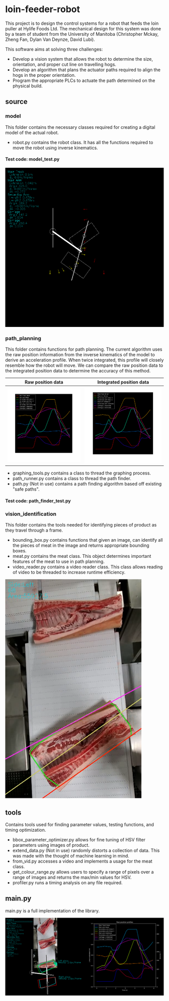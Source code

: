 # loin-feeder-robot

This project is to design the control systems for a robot that feeds the loin puller at Hylife Foods Ltd. The mechanical design for this system was done by a team of student from the University of Manitoba (Christopher Mckay, Zheng Fan, Dylan Van Deynze, David Lubi). 

This software aims at solving three challenges:
* Develop a vision system that allows the robot to determine the size, orientation, and proper cut line on travelling hogs. 
* Develop an algorithm that plans the actuator paths required to align the hogs in the proper orientation. 
* Program the appropriate PLCs to actuate the path determined on the physical build. 

## source
### model

This folder contains the necessary classes required for creating a digital model of the actual robot. 
* robot.py contains the robot class. It has all the functions required to move the robot using inverse kinematics. 

#### Test code: model_test.py

![Robot model implementation](/images/model.PNG)

### path_planning

This folder contains functions for path planning. The current algorithm uses the raw position information from the inverse kinematics of the model to derive an acceleration profile. When twice integrated, this profile will closely resemble how the robot will move. We can compare the raw position data to the integrated position data to determine the accuracy of this method. 

Raw position data          |  Integrated position data
:-------------------------:|:-------------------------:
![](/images/figure_o.png)  |  ![](/images/figure_i.png)

* graphing_tools.py contains a class to thread the graphing process. 
* path_runner.py contains a class to thread the path finder.
* path.py (Not in use) contains a path finding algorithm based off existing "safe paths".

#### Test code: path_finder_test.py

### vision_identification

This folder contains the tools needed for identifying pieces of product as they travel through a frame.
* bounding_box.py contains functions that given an image, can identify all the pieces of meat in the image and returns appropriate bounding boxes. 
* meat.py contains the meat class. This object determines important features of the meat to use in path planning.
* video_reader.py contains a video reader class. This class allows reading of video to be threaded to increase runtime efficiency. 

![Meat object identification](/images/meat_identified.PNG)

## tools 

Contains tools used for finding parameter values, testing functions, and timing optimization. 
* bbox_parameter_optimizer.py allows for fine tuning of HSV filter parameters using images of product.
* extend_data.py (Not in use) randomly distorts a collection of data. This was made with the thought of machine learning in mind. 
* from_vid.py accesses a video and implements a usage for the meat class. 
* get_colour_range.py allows users to specify a range of pixels over a range of images and returns the max/min values for HSV. 
* profiler.py runs a timing analysis on any file required. 

## main.py
main.py is a full implementation of the library. 

![](/images/main.PNG)
